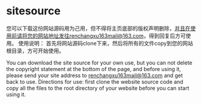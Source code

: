 # sitesource
您可以下载这份网站源码用为己用，但不得将主页底部的版权声明删除，并且在使用前请将您的网站地址发往renchangxu163mail@163.com，得到回复后方可使用。
使用说明：
        首先将网站源码clone下来，然后将所有的文件copy到您的网站根目录，方可开始使用。
        
You can download the site source for your own use, but you can not delete the copyright statement at the bottom of the page, and before using it, please send your site address to renchangxu163mail@163.com and get back to use. Directions for use: first clone the website source code and copy all the files to the root directory of your website before you can start using it.

